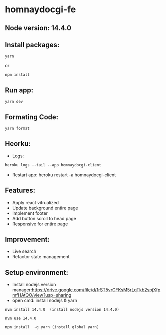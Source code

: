 # homnaydocgi-fe

## Node version: 14.4.0

## Install packages:

```
yarn
```

or

```
npm install
```

## Run app:

```
yarn dev
```

## Formating Code:

```
yarn format
```

## Heorku:

- Logs:

```
heroku logs --tail --app homnaydocgi-client
```

- Restart app: heroku restart -a homnaydocgi-client

## Features:

- Apply react vitrualized
- Update background entire page
- Implement footer
- Add button scroll to head page
- Responsive for entire page

## Improvement:

- Live search
- Refactor state management

## Setup environment:

- Install nodejs version manager:https://drive.google.com/file/d/1rST5vrCFKsM5rLqTkb2spjXfpmfHAtQO/view?usp=sharing
- open cmd: install nodejs & yarn

```
nvm install 14.4.0  (install nodejs version 14.4.0)
```

```
nvm use 14.4.0
```

```
npm install  -g yarn (install global yarn)
```
